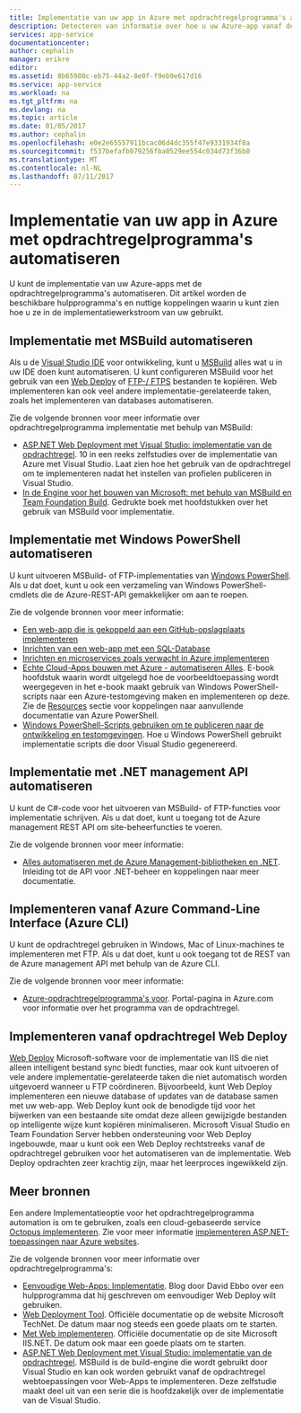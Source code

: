 ```yaml
---
title: Implementatie van uw app in Azure met opdrachtregelprogramma's automatiseren | Microsoft Docs
description: Detecteren van informatie over hoe u uw Azure-app vanaf de opdrachtregel kunt implementeren
services: app-service
documentationcenter: 
author: cephalin
manager: erikre
editor: 
ms.assetid: 8b65980c-eb75-44a2-8e0f-f9eb9e617d16
ms.service: app-service
ms.workload: na
ms.tgt_pltfrm: na
ms.devlang: na
ms.topic: article
ms.date: 01/05/2017
ms.author: cephalin
ms.openlocfilehash: e0e2e65557911bcac06d4dc355f47e9331934f8a
ms.sourcegitcommit: f537befafb079256fba0529ee554c034d73f36b0
ms.translationtype: MT
ms.contentlocale: nl-NL
ms.lasthandoff: 07/11/2017
---
```

# <a name="automate-deployment-of-your-azure-app-with-command-line-tools"></a>Implementatie van uw app in Azure met opdrachtregelprogramma's automatiseren
U kunt de implementatie van uw Azure-apps met de opdrachtregelprogramma's automatiseren. Dit artikel worden de beschikbare hulpprogramma's en nuttige koppelingen waarin u kunt zien hoe u ze in de implementatiewerkstroom van uw gebruikt. 

## <a name="msbuild"></a>Implementatie met MSBuild automatiseren
Als u de [Visual Studio IDE](#vs) voor ontwikkeling, kunt u [MSBuild](http://msbuildbook.com/) alles wat u in uw IDE doen kunt automatiseren. U kunt configureren MSBuild voor het gebruik van een [Web Deploy](#webdeploy) of [FTP-/ FTPS](#ftp) bestanden te kopiëren. Web implementeren kan ook veel andere implementatie-gerelateerde taken, zoals het implementeren van databases automatiseren.

Zie de volgende bronnen voor meer informatie over opdrachtregelprogramma implementatie met behulp van MSBuild:

* [ASP.NET Web Deployment met Visual Studio: implementatie van de opdrachtregel](http://www.asp.net/mvc/tutorials/deployment/visual-studio-web-deployment/command-line-deployment). 10 in een reeks zelfstudies over de implementatie van Azure met Visual Studio. Laat zien hoe het gebruik van de opdrachtregel om te implementeren nadat het instellen van profielen publiceren in Visual Studio.
* [In de Engine voor het bouwen van Microsoft: met behulp van MSBuild en Team Foundation Build](http://msbuildbook.com/). Gedrukte boek met hoofdstukken over het gebruik van MSBuild voor implementatie.

## <a name="powershell"></a>Implementatie met Windows PowerShell automatiseren
U kunt uitvoeren MSBuild- of FTP-implementaties van [Windows PowerShell](http://msdn.microsoft.com/library/dd835506.aspx). Als u dat doet, kunt u ook een verzameling van Windows PowerShell-cmdlets die de Azure-REST-API gemakkelijker om aan te roepen.

Zie de volgende bronnen voor meer informatie:

* [Een web-app die is gekoppeld aan een GitHub-opslagplaats implementeren](app-service-web-arm-from-github-provision.md)
* [Inrichten van een web-app met een SQL-Database](app-service-web-arm-with-sql-database-provision.md)
* [Inrichten en microservices zoals verwacht in Azure implementeren](app-service-deploy-complex-application-predictably.md)
* [Echte Cloud-Apps bouwen met Azure - automatiseren Alles](http://asp.net/aspnet/overview/developing-apps-with-windows-azure/building-real-world-cloud-apps-with-windows-azure/automate-everything). E-book hoofdstuk waarin wordt uitgelegd hoe de voorbeeldtoepassing wordt weergegeven in het e-book maakt gebruik van Windows PowerShell-scripts naar een Azure-testomgeving maken en implementeren op deze. Zie de [Resources](http://asp.net/aspnet/overview/developing-apps-with-windows-azure/building-real-world-cloud-apps-with-windows-azure/automate-everything#resources) sectie voor koppelingen naar aanvullende documentatie van Azure PowerShell.
* [Windows PowerShell-Scripts gebruiken om te publiceren naar de ontwikkeling en testomgevingen](../vs-azure-tools-publishing-using-powershell-scripts.md). Hoe u Windows PowerShell gebruikt implementatie scripts die door Visual Studio gegenereerd.

## <a name="api"></a>Implementatie met .NET management API automatiseren
U kunt de C#-code voor het uitvoeren van MSBuild- of FTP-functies voor implementatie schrijven. Als u dat doet, kunt u toegang tot de Azure management REST API om site-beheerfuncties te voeren.

Zie de volgende bronnen voor meer informatie:

* [Alles automatiseren met de Azure Management-bibliotheken en .NET](http://www.hanselman.com/blog/PennyPinchingInTheCloudAutomatingEverythingWithTheWindowsAzureManagementLibrariesAndNET.aspx). Inleiding tot de API voor .NET-beheer en koppelingen naar meer documentatie.

## <a name="cli"></a>Implementeren vanaf Azure Command-Line Interface (Azure CLI)
U kunt de opdrachtregel gebruiken in Windows, Mac of Linux-machines te implementeren met FTP. Als u dat doet, kunt u ook toegang tot de REST van de Azure management API met behulp van de Azure CLI.

Zie de volgende bronnen voor meer informatie:

* [Azure-opdrachtregelprogramma's voor](https://azure.microsoft.com/downloads/). Portal-pagina in Azure.com voor informatie over het programma van de opdrachtregel.

## <a name="webdeploy"></a>Implementeren vanaf opdrachtregel Web Deploy
[Web Deploy](http://www.iis.net/downloads/microsoft/web-deploy) Microsoft-software voor de implementatie van IIS die niet alleen intelligent bestand sync biedt functies, maar ook kunt uitvoeren of vele andere implementatie-gerelateerde taken die niet automatisch worden uitgevoerd wanneer u FTP coördineren. Bijvoorbeeld, kunt Web Deploy implementeren een nieuwe database of updates van de database samen met uw web-app. Web Deploy kunt ook de benodigde tijd voor het bijwerken van een bestaande site omdat deze alleen gewijzigde bestanden op intelligente wijze kunt kopiëren minimaliseren. Microsoft Visual Studio en Team Foundation Server hebben ondersteuning voor Web Deploy ingebouwde, maar u kunt ook een Web Deploy rechtstreeks vanaf de opdrachtregel gebruiken voor het automatiseren van de implementatie. Web Deploy opdrachten zeer krachtig zijn, maar het leerproces ingewikkeld zijn.

## <a name="more-resources"></a>Meer bronnen
Een andere Implementatieoptie voor het opdrachtregelprogramma automation is om te gebruiken, zoals een cloud-gebaseerde service [Octopus implementeren](http://en.wikipedia.org/wiki/Octopus_Deploy). Zie voor meer informatie [implementeren ASP.NET-toepassingen naar Azure websites](https://octopusdeploy.com/blog/deploy-aspnet-applications-to-azure-websites).

Zie de volgende bronnen voor meer informatie over opdrachtregelprogramma's:

* [Eenvoudige Web-Apps: Implementatie](https://azure.microsoft.com/blog/2014/07/28/simple-azure-websites-deployment/). Blog door David Ebbo over een hulpprogramma dat hij geschreven om eenvoudiger Web Deploy wilt gebruiken.
* [Web Deployment Tool](http://technet.microsoft.com/library/dd568996). Officiële documentatie op de website Microsoft TechNet. De datum maar nog steeds een goede plaats om te starten.
* [Met Web implementeren](http://www.iis.net/learn/publish/using-web-deploy). Officiële documentatie op de site Microsoft IIS.NET. De datum ook maar een goede plaats om te starten.
* [ASP.NET Web Deployment met Visual Studio: implementatie van de opdrachtregel](http://www.asp.net/mvc/tutorials/deployment/visual-studio-web-deployment/command-line-deployment). MSBuild is de build-engine die wordt gebruikt door Visual Studio en kan ook worden gebruikt vanaf de opdrachtregel webtoepassingen voor Web-Apps te implementeren. Deze zelfstudie maakt deel uit van een serie die is hoofdzakelijk over de implementatie van de Visual Studio.

